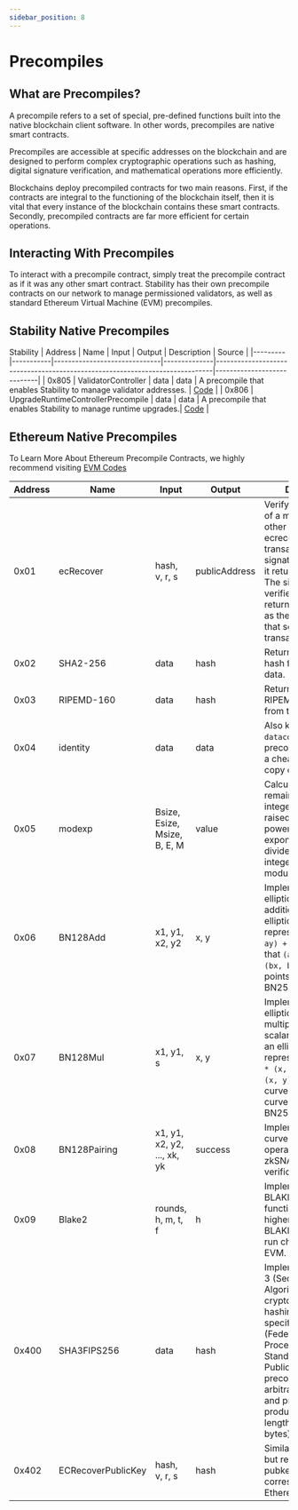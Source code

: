 ```yaml
---
sidebar_position: 8
---
```


# Precompiles

## What are Precompiles?

A precompile refers to a set of special, pre-defined functions built into the native blockchain client software. In other words, precompiles are native smart contracts.

Precompiles are accessible at specific addresses on the blockchain and are designed to perform complex cryptographic operations such as hashing, digital signature verification, and mathematical operations more efficiently.

Blockchains deploy precompiled contracts for two main reasons. First, if the contracts are integral to the functioning of the blockchain itself, then it is vital that every instance of the blockchain contains these smart contracts. Secondly, precompiled contracts are far more efficient for certain operations.

## Interacting With Precompiles

To interact with a precompile contract, simply treat the precompile contract as if it was any other smart contract. Stability has their own precompile contracts on our network to manage permissioned validators, as well as standard Ethereum Virtual Machine (EVM) precompiles.

## Stability Native Precompiles

Stability
| Address | Name | Input | Output | Description | Source |
|---------|-----------|------------------------------|--------------|-----------------------------------------------------------------------------|----------------------------|
| 0x805 | ValidatorController | data | data | A precompile that enables Stability to manage validator addresses. | [Code](https://github.com/stabilityprotocol/stability/blob/main/precompiles/upgrade-runtime-controller/UpgradeRuntimeController.sol) |
| 0x806 | UpgradeRuntimeControllerPrecompile | data | data | A precompile that enables Stability to manage runtime upgrades.| [Code](https://github.com/stabilityprotocol/stability/blob/main/precompiles/upgrade-runtime-controller/UpgradeRuntimeController.sol) |

## Ethereum Native Precompiles

To Learn More About Ethereum Precompile Contracts, we highly recommend visiting [EVM Codes](https://www.evm.codes/precompiled?fork=shanghai)

| Address | Name               | Input                        | Output        | Description                                                                                                                                                                                                                                                                               |
| ------- | ------------------ | ---------------------------- | ------------- | ----------------------------------------------------------------------------------------------------------------------------------------------------------------------------------------------------------------------------------------------------------------------------------------- |
| 0x01    | ecRecover          | hash, v, r, s                | publicAddress | Verify the signature of a message. In other words, you feed ecrecover the transaction's signature values and it returns an address. The signature is verified if the address returned is the same as the public address that sent the transaction.                                        |
| 0x02    | SHA2-256           | data                         | hash          | Returns the SHA256 hash from the given data.                                                                                                                                                                                                                                              |
| 0x03    | RIPEMD-160         | data                         | hash          | Returns the RIPEMD160 hash from the given data.                                                                                                                                                                                                                                           |
| 0x04    | identity           | data                         | data          | Also known as `datacopy`, this precompile serves as a cheaper way to copy data in memory.                                                                                                                                                                                                 |
| 0x05    | modexp             | Bsize, Esize, Msize, B, E, M | value         | Calculates the remainder when an integer `b` (base) is raised to the `e`-th power (the exponent), and is divided by a positive integer `m` (the modulus).                                                                                                                                 |
| 0x06    | BN128Add           | x1, y1, x2, y2               | x, y          | Implements a native elliptic curve point addition. Returns an elliptic curve point representing `(ax, ay) + (bx, by)` such that `(ax, ay)` and `(bx, by)` are valid points on the curve BN256.                                                                                            |
| 0x07    | BN128Mul           | x1, y1, s                    | x, y          | Implements a native elliptic curve multiplication with a scalar value. Returns an elliptic curve point representing `scalar * (x, y)` such that `(x, y)` is a valid curve point on the curve BN256.alt_bn128                                                                              |
| 0x08    | BN128Pairing       | x1, y1, x2, y2, ..., xk, yk  | success       | Implements elliptic curve pairing operation to perform zkSNARK verification.alt_bn128                                                                                                                                                                                                     |
| 0x09    | Blake2             | rounds, h, m, t, f           | h             | Implements the BLAKE2b hash function and other higher-round 64-bit BLAKE2 variants to run cheaply on the EVM.                                                                                                                                                                             |
| 0x400   | SHA3FIPS256        | data                         | hash          | Implements the SHA-3 (Secure Hash Algorithm 3) cryptographic hashing function as specified in FIPS 202 (Federal Information Processing Standards Publication). This precompile takes an arbitrary length input and processes it to produce a fixed-length 256-bit (32 bytes) output hash. |
| 0x402   | ECRecoverPublicKey | hash, v, r, s                | hash          | Similar to ecRecover, but returns the pubkey (not the corresponding Ethereum address)                                                                                                                                                                                                     |
